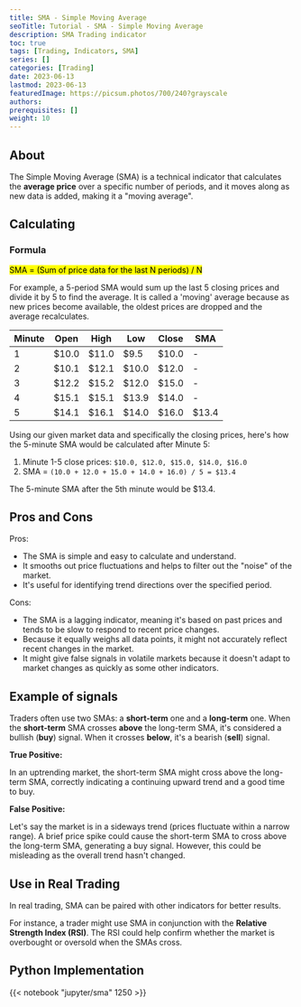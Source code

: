 ```yaml
---
title: SMA - Simple Moving Average
seoTitle: Tutorial - SMA - Simple Moving Average
description: SMA Trading indicator
toc: true
tags: [Trading, Indicators, SMA]
series: []
categories: [Trading]
date: 2023-06-13
lastmod: 2023-06-13
featuredImage: https://picsum.photos/700/240?grayscale
authors:
prerequisites: []
weight: 10
---
```



## About

The Simple Moving Average (SMA) is a technical indicator that calculates the **average price** over a specific number of periods, and it moves along as new data is added, making it a "moving average".

## Calculating

### Formula

<mark>SMA = (Sum of price data for the last N periods) / N</mark>

For example, a 5-period SMA would sum up the last 5 closing prices and divide it by 5 to find the average. It is called a 'moving' average because as new prices become available, the oldest prices are dropped and the average recalculates.

| Minute | Open  | High  | Low   | Close | SMA   |
| ------ | ----- | ----- | ----- | ----- | ----- |
| 1      | $10.0 | $11.0 | $9.5  | $10.0 | -     |
| 2      | $10.1 | $12.1 | $10.0 | $12.0 | -     |
| 3      | $12.2 | $15.2 | $12.0 | $15.0 | -     |
| 4      | $15.1 | $15.1 | $13.9 | $14.0 | -     |
| 5      | $14.1 | $16.1 | $14.0 | $16.0 | $13.4 |

Using our given market data and specifically the closing prices, here's how the 5-minute SMA would be calculated after Minute 5:

1. Minute 1-5 close prices: `$10.0, $12.0, $15.0, $14.0, $16.0`
2. SMA = `(10.0 + 12.0 + 15.0 + 14.0 + 16.0) / 5 = $13.4`

The 5-minute SMA after the 5th minute would be $13.4.

## Pros and Cons

Pros:

- The SMA is simple and easy to calculate and understand.
- It smooths out price fluctuations and helps to filter out the "noise" of the market.
- It's useful for identifying trend directions over the specified period.

Cons:

- The SMA is a lagging indicator, meaning it's based on past prices and tends to be slow to respond to recent price changes.
- Because it equally weighs all data points, it might not accurately reflect recent changes in the market.
- It might give false signals in volatile markets because it doesn't adapt to market changes as quickly as some other indicators.

## Example of signals

Traders often use two SMAs: a **short-term** one and a **long-term** one.
When the **short-term** SMA crosses **above** the long-term SMA, it's considered a bullish (**buy**) signal.
When it crosses **below**, it's a bearish (**sell**) signal.

**True Positive:**

In an uptrending market, the short-term SMA might cross above the long-term SMA, correctly indicating a continuing upward trend and a good time to buy.

**False Positive:**

Let's say the market is in a sideways trend (prices fluctuate within a narrow range). A brief price spike could cause the short-term SMA to cross above the long-term SMA, generating a buy signal. However, this could be misleading as the overall trend hasn't changed.

## Use in Real Trading

In real trading, SMA can be paired with other indicators for better results.

For instance, a trader might use SMA in conjunction with the **Relative Strength Index (RSI)**. The RSI could help confirm whether the market is overbought or oversold when the SMAs cross.

## Python Implementation

{{< notebook "jupyter/sma" 1250 >}}
